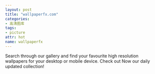 ```yaml
---
layout: post
title: "wallpaperfx.com"
categories:
- 高清图库
tags:
- picture
attr: hot
name: wallpaperfx
---
```


Search through our gallery and find your<!--break--> favourite high resolution wallpapers for your desktop or mobile device. Check out Now our daily updated collection!
